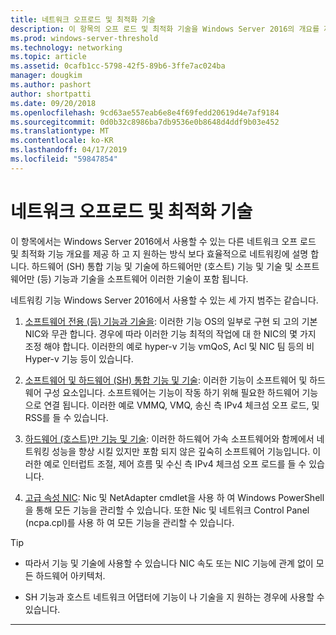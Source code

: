 ```yaml
---
title: 네트워크 오프로드 및 최적화 기술
description: 이 항목의 오프 로드 및 최적화 기술을 Windows Server 2016의 개요를 제공 하 고 이러한 기술에 대 한 추가 설명서 링크가 포함 되어 있습니다.
ms.prod: windows-server-threshold
ms.technology: networking
ms.topic: article
ms.assetid: 0cafb1cc-5798-42f5-89b6-3ffe7ac024ba
manager: dougkim
ms.author: pashort
author: shortpatti
ms.date: 09/20/2018
ms.openlocfilehash: 9cd63ae557eab6e8e4f69fedd20619d4e7af9184
ms.sourcegitcommit: 0d0b32c8986ba7db9536e0b8648d4ddf9b03e452
ms.translationtype: MT
ms.contentlocale: ko-KR
ms.lasthandoff: 04/17/2019
ms.locfileid: "59847854"
---
```

# <a name="network-offload-and-optimization-technologies"></a>네트워크 오프로드 및 최적화 기술

이 항목에서는 Windows Server 2016에서 사용할 수 있는 다른 네트워크 오프 로드 및 최적화 기능 개요를 제공 하 고 지 원하는 방식 보다 효율적으로 네트워킹에 설명 합니다. 하드웨어 (SH) 통합 기능 및 기술에 하드웨어만 (호스트) 기능 및 기술 및 소프트웨어만 (등) 기능과 기술을 소프트웨어 이러한 기술이 포함 됩니다.

네트워킹 기능 Windows Server 2016에서 사용할 수 있는 세 가지 범주는 같습니다. 

1.  [소프트웨어 전용 (등) 기능과 기술을](hpn-software-only-features.md): 이러한 기능 OS의 일부로 구현 되 고의 기본 NIC와 무관 합니다. 경우에 따라 이러한 기능 최적의 작업에 대 한 NIC의 몇 가지 조정 해야 합니다. 이러한의 예로 hyper-v 기능 vmQoS, Acl 및 NIC 팀 등의 비 Hyper-v 기능 등이 있습니다.   

2.  [소프트웨어 및 하드웨어 (SH) 통합 기능 및 기술](hpn-software-hardware-features.md): 이러한 기능이 소프트웨어 및 하드웨어 구성 요소입니다. 소프트웨어는 기능이 작동 하기 위해 필요한 하드웨어 기능으로 연결 됩니다. 이러한 예로 VMMQ, VMQ, 송신 측 IPv4 체크섬 오프 로드, 및 RSS를 들 수 있습니다.   

3.  [하드웨어 (호스트)만 기능 및 기술](hpn-hardware-only-features.md): 이러한 하드웨어 가속 소프트웨어와 함께에서 네트워킹 성능을 향상 시킬 있지만 포함 되지 않은 깊숙히 소프트웨어 기능입니다. 이러한 예로 인터럽트 조절, 제어 흐름 및 수신 측 IPv4 체크섬 오프 로드를 들 수 있습니다. 

4. [고급 속성 NIC](hpn-nic-advanced-properties.md): Nic 및 NetAdapter cmdlet을 사용 하 여 Windows PowerShell을 통해 모든 기능을 관리할 수 있습니다.  또한 Nic 및 네트워크 Control Panel (ncpa.cpl)를 사용 하 여 모든 기능을 관리할 수 있습니다. 

>[!TIP]
>- 따라서 기능 및 기술에 사용할 수 있습니다 NIC 속도 또는 NIC 기능에 관계 없이 모든 하드웨어 아키텍처.
>
>- SH 기능과 호스트 네트워크 어댑터에 기능이 나 기술을 지 원하는 경우에 사용할 수 있습니다.

---